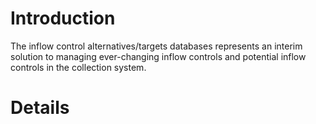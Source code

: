 # Introduction #

The inflow control alternatives/targets databases represents an interim solution to managing ever-changing inflow controls and potential inflow controls in the collection system.


# Details #